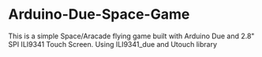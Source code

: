 # Arduino-Due-Space-Game
This is a simple Space/Aracade flying game built with Arduino Due and 2.8" SPI ILI9341 Touch Screen.
Using ILI9341_due and Utouch library

